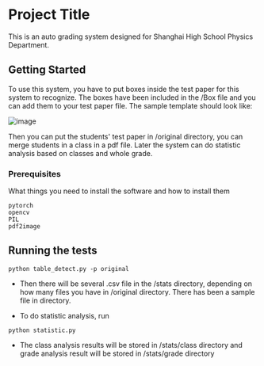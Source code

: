 # Project Title

This is an auto grading system designed for Shanghai High School Physics Department.

## Getting Started

To use this system, you have to put boxes inside the test paper for this system to recognize. The boxes have been included in the /Box file and you can add them to your test paper file. The sample template should look like:

![image](Images/sample_template.png)

Then you can put the students' test paper in /original directory, you can merge students in a class in a pdf file. Later the system can do statistic analysis based on classes and whole grade.


### Prerequisites

What things you need to install the software and how to install them

```
pytorch
opencv
PIL
pdf2image
```


## Running the tests

```
python table_detect.py -p original
```
- Then there will be several .csv file in the /stats directory, depending on how many files you have in /original directory. There has been a sample file in directory.

- To do statistic analysis, run
```
python statistic.py   
```
- The class analysis results will be stored in /stats/class directory and grade analysis result will be stored in /stats/grade directory



